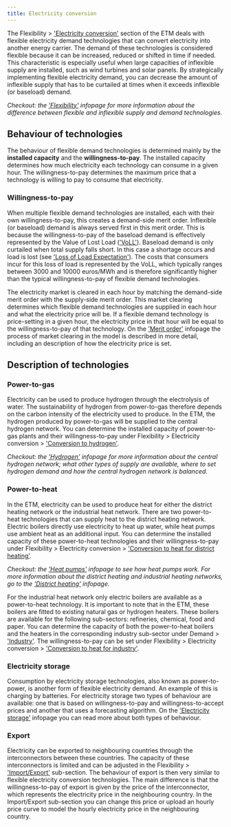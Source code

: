 ```yaml
---
title: Electricity conversion
---
```


The Flexibility > ['Electricity conversion'](https://pro.energytransitionmodel.com/scenario/flexibility/flexibility_conversion/conversion-by-flexible-demand-technologies) section of the ETM deals with flexible electricity demand technologies that can convert electricity into another energy carrier. The demand of these technologies is considered flexible because it can be increased, reduced or shifted in time if needed. This characteristic is especially useful when large capacities of inflexible supply are installed, such as wind turbines and solar panels. By strategically implementing flexible electricity demand, you can decrease the amount of inflexible supply that has to be curtailed at times when it exceeds inflexible (or baseload) demand.

_Checkout: the ['Flexibility'](flexibility) infopage for more information about the difference between flexible and inflexible supply and demand technologies._

## Behaviour of technologies
The behaviour of flexible demand technologies is determined mainly by the **installed capacity** and the **willingness-to-pay**. The installed capacity determines how much electricity each technology can consume in a given hour. The willingness-to-pay determines the maximum price that a technology is willing to pay to consume that electricity.

### Willingness-to-pay
When multiple flexible demand technologies are installed, each with their own willingness-to-pay, this creates a demand-side merit order. Inflexible (or baseload) demand is always served first in this merit order. This is because the willingness-to-pay of the baseload demand is effectively represented by the Value of Lost Load (['VoLL'](https://pro.energytransitionmodel.com/scenario/costs/costs_flexibility/value-of-lost-load)). Baseload demand is only curtailed when total supply falls short. In this case a shortage occurs and load is lost (see ['Loss of Load Expectation'](loss-of-load-expectation)). The costs that consumers incur for this loss of load is represented by the VoLL, which typically ranges between 3000 and 10000 euros/MWh and is therefore significantly higher than the typical willingness-to-pay of flexible demand technologies.

The electricity market is cleared in each hour by matching the demand-side merit order with the supply-side merit order. This market clearing determines which flexible demand technologies are supplied in each hour and what the electricity price will be. If a flexible demand technology is price-setting in a given hour, the electricity price in that hour will be equal to the willingness-to-pay of that technology. On the ['Merit order'](merit-order) infopage the process of market clearing in the model is described in more detail, including an description of how the electricity price is set.

## Description of technologies

### Power-to-gas
Electricity can be used to produce hydrogen through the electrolysis of water. The sustainability of hydrogen from power-to-gas therefore depends on the carbon intensity of the electricity used to produce. In the ETM, the hydrogen produced by power-to-gas will be supplied to the central hydrogen network. You can determine the installed capacity of power-to-gas plants and their willingness-to-pay under Flexibility > Electricity conversion > ['Conversion to hydrogen'](https://pro.energytransitionmodel.com/scenario/flexibility/flexibility_conversion/conversion-to-hydrogen).

_Checkout: the ['Hydrogen'](hydrogen) infopage for more information about the central hydrogen network; what other types of supply are available, where to set hydrogen demand and how the central hydrogen network is balanced._

### Power-to-heat
In the ETM, electricity can be used to produce heat for either the district heating network or the industrial heat network. There are two power-to-heat technologies that can supply heat to the district heating network. Electric boilers directly use electricity to heat up water, while heat pumps use ambient heat as an additional input. You can determine the installed capacity of these power-to-heat technologies and their willingness-to-pay under Flexibility > Electricity conversion > ['Conversion to heat for district heating'](https://pro.energytransitionmodel.com/scenario/flexibility/flexibility_conversion/conversion-to-heat-for-district-heating).

_Checkout: the ['Heat pumps'](heat-pumps) infopage to see how heat pumps work. For more information about the district heating and industrial heating networks, go to the ['District heating'](heat-networks) infopage._

For the industrial heat network only electric boilers are available as a power-to-heat technology. It is important to note that in the ETM, these boilers are fitted to existing natural gas or hydrogen heaters. These boilers are available for the following sub-sectors: refineries, chemical, food and paper. You can determine the capacity of both the power-to-heat boilers and the heaters in the corresponding industry sub-sector under Demand  > ['Industry'](https://pro.energytransitionmodel.com/scenario/demand/industry/energy-demand-in-the-industry). The willingness-to-pay can be set under Flexibility > Electricity conversion > ['Conversion to heat for industry'](https://pro.energytransitionmodel.com/scenario/flexibility/flexibility_conversion/conversion-to-heat-for-industry).

### Electricity storage
Consumption by electricity storage technologies, also known as power-to-power, is another form of flexible electricity demand. An example of this is charging by batteries. For electricity storage two types of behaviour are available: one that is based on willingness-to-pay and willingness-to-accept prices and another that uses a forecasting algorithm. On the ['Electricity storage'](electricity-storage) infopage you can read more about both types of behaviour.

### Export
Electricity can be exported to neighbouring countries through the interconnectors between these countries. The capacity of these interconnectors is limited and can be adjusted in the Flexibility > ['Import/Export'](https://pro.energytransitionmodel.com/scenario/flexibility/electricity_import_export/interconnector-1) sub-section. The behaviour of export is then very similar to flexible electricity conversion technologies. The main difference is that the willingness-to-pay of export is given by the price of the interconnector, which represents the electricity price in the neighbouring country. In the Import/Export sub-section you can change this price or upload an hourly price curve to model the hourly electricity price in the neighbouring country.